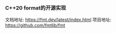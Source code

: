 ### C++20 format的开源实现

文档地址: <https://fmt.dev/latest/index.html>
项目地址: <https://github.com/fmtlib/fmt>
